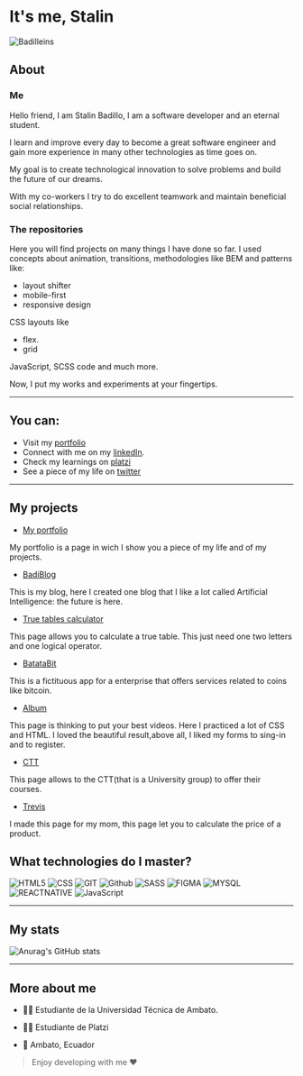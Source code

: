 # It's me, Stalin
![Badilleins](https://i.ibb.co/6sQXKtk/badilleins.png)


## About
### Me
Hello friend, I am Stalin Badillo, I am a software developer and an eternal student.  

I learn and improve every day to become a great software engineer and gain more experience in many other technologies as time goes on.

 My goal is to create technological innovation to solve problems and build the future of our dreams.

With my co-workers I try to do excellent teamwork and maintain beneficial social relationships.

### The repositories
Here you will find projects on many things I have done so far. I used concepts about animation, transitions, methodologies like BEM and patterns like: 
* layout shifter 
* mobile-first 
* responsive design 

CSS layouts like 
* flex.
* grid 

JavaScript, SCSS code and much more.

Now, I put my works and experiments at your fingertips.
___
## You can:
- Visit my [portfolio](https://badilleins.github.io/)
- Connect with me on my [linkedIn](https://www.linkedin.com/in/stalinbadillo/).
- Check my learnings on [platzi](https://platzi.com/p/Badilleins/)
- See a piece of my life on [twitter](https://twitter.com/badilleins)
---
## My projects
- [My portfolio](https://github.com/badilleins/badilleins.github.io)

My portfolio is a page  in wich I show you a piece of my life and of my projects.

- [BadiBlog](https://github.com/badilleins/BadiBlog)

This is my blog, here I created one blog that I like a lot called Artificial Intelligence: the future is here.

- [True tables calculator](https://github.com/badilleins/Calculadora-Tablas-de-verdad)

This page allows you to calculate a true table. This just need one two letters and one logical operator.

- [BatataBit](https://github.com/badilleins/Batatabit)

This is a fictituous app for a enterprise that offers services related to coins like bitcoin.
- [Album](https://github.com/badilleins/Album)

This page is thinking to put your best videos. Here I practiced a lot of CSS and HTML. I loved the beautiful result,above all, I liked my forms to sing-in and to register. 

- [CTT](https://github.com/badilleins/CTT)

This page allows to the CTT(that is a University group) to offer their courses.  
- [Trevis](https://github.com/badilleins/trevis)

I made this page for my mom, this page let you to calculate the price of a product.


## What technologies do I master?
![HTML5](https://img.shields.io/badge/HTML5-E34F26?style=for-the-badge&logo=html5&logoColor=white)
![CSS](https://img.shields.io/badge/CSS3-1572B6?style=for-the-badge&logo=css3&logoColor=white)
![GIT](https://img.shields.io/badge/GIT-E44C30?style=for-the-badge&logo=git&logoColor=white)
![Github](https://img.shields.io/badge/GitHub-100000?style=for-the-badge&logo=github&logoColor=white)
![SASS](https://img.shields.io/badge/Sass-CC6699?style=for-the-badge&logo=sass&logoColor=white)
![FIGMA](https://img.shields.io/badge/Figma-F24E1E?style=for-the-badge&logo=figma&logoColor=white)
![MYSQL](https://img.shields.io/badge/MySQL-005C84?style=for-the-badge&logo=mysql&logoColor=white)
![REACTNATIVE](	https://img.shields.io/badge/React-20232A?style=for-the-badge&logo=react&logoColor=61DAFB)
![JavaScript](	https://img.shields.io/badge/JavaScript-323330?style=for-the-badge&logo=javascript&logoColor=F7DF1E)
___
## My stats

![Anurag's GitHub stats](https://github-readme-stats.vercel.app/api?username=badilleins&show_icons=true&theme=radical)

---
## More about me
- 🧑‍🎓 Estudiante de la Universidad Técnica de Ambato.

- 👨‍🎓 Estudiante de Platzi

- 🏡 Ambato, Ecuador 



> Enjoy developing with me ❤️
